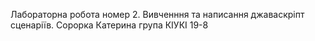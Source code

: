 Лабораторна робота номер 2. Вивченння та написання джаваскріпт сценаріїв. Сорорка Катерина група КІУКІ 19-8
